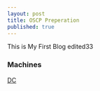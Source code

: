 ```yaml
---
layout: post
title: OSCP Preperation
published: true
---
```

This is My First Blog edited33


### Machines 
[DC](https://github.com/Abdalla-Walled/Abdalla-Walled.github.io/blob/master/_posts/DC:%209.md "DC")
